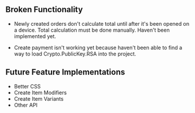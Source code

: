 ## Broken Functionality

- Newly created orders don't calculate total until after it's been opened on a device. Total calculation must be done manually. Haven't been implemented yet.

- Create payment isn't working yet because haven't been able to find a way to load Crypto.PublicKey.RSA into the project.

## Future Feature Implementations

- Better CSS
- Create Item Modifiers
- Create Item Variants 
- Other API
